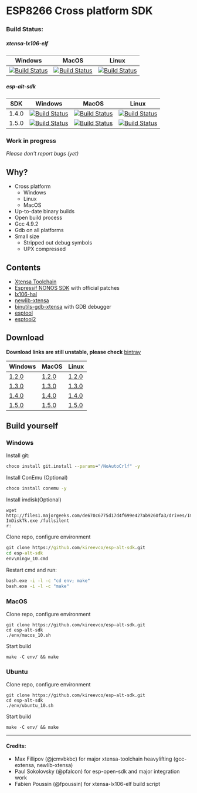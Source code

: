 # ESP8266 Cross platform SDK
### Build Status:
##### xtensa-lx106-elf
| Windows | MacOS | Linux |
| ------- | ----- | ----- |
| [![Build Status](https://jenkins.dandle.co/buildStatus/icon?job=xtensa-lx106-elf/label=build-win2012r2x64-01)](https://jenkins.dandle.co/job/xtensa-lx106-elf/label=build-win2012r2x64-01/)| [![Build Status](https://jenkins.dandle.co/buildStatus/icon?job=xtensa-lx106-elf/label=build-osx-01)](https://jenkins.dandle.co/job/xtensa-lx106-elf/label=build-osx-01/) | [![Build Status](https://jenkins.dandle.co/buildStatus/icon?job=xtensa-lx106-elf/label=build-ubuntu14-01)](https://jenkins.dandle.co/job/xtensa-lx106-elf/label=build-ubuntu14-01/) |

##### esp-alt-sdk
| SDK | Windows | MacOS | Linux |
| ------------- | ------------- | ------------- | ------------- |
| 1.4.0 | [![Build Status](https://jenkins.dandle.co/buildStatus/icon?job=esp-alt-sdk/VERSION=1.4.0,label=build-win2012r2x64-01)](https://jenkins.dandle.co/job/esp-alt-sdk/VERSION=1.4.0,label=build-win2012r2x64-01/) | [![Build Status](https://jenkins.dandle.co/buildStatus/icon?job=esp-alt-sdk/VERSION=1.4.0,label=build-osx-01)](https://jenkins.dandle.co/job/esp-alt-sdk/VERSION=1.4.0,label=build-osx-01/) | [![Build Status](https://jenkins.dandle.co/buildStatus/icon?job=esp-alt-sdk/VERSION=1.4.0,label=build-ubuntu14-01)](https://jenkins.dandle.co/job/esp-alt-sdk/VERSION=1.4.0,label=build-ubuntu14-01) |
| 1.5.0 | [![Build Status](https://jenkins.dandle.co/buildStatus/icon?job=esp-alt-sdk/VERSION=1.5.0,label=build-win2012r2x64-01)](https://jenkins.dandle.co/job/esp-alt-sdk/VERSION=1.5.0,label=build-win2012r2x64-01/) | [![Build Status](https://jenkins.dandle.co/buildStatus/icon?job=esp-alt-sdk/VERSION=1.5.0,label=build-osx-01)](https://jenkins.dandle.co/job/esp-alt-sdk/VERSION=1.5.0,label=build-osx-01/) | [![Build Status](https://jenkins.dandle.co/buildStatus/icon?job=esp-alt-sdk/VERSION=1.5.0,label=build-ubuntu14-01)](https://jenkins.dandle.co/job/esp-alt-sdk/VERSION=1.5.0,label=build-ubuntu14-01) |


### Work in progress
_Please don't report bugs (yet)_
## Why?
- Cross platform
    + Windows
    + Linux
    + MacOS
- Up-to-date binary builds
- Open build process 
- Gcc 4.9.2
- Gdb on all platforms
- Small size
    + Stripped out debug symbols
    + UPX compressed

## Contents
- [Xtensa Toolchain](https://github.com/jcmvbkbc/gcc-xtensa/)
- [Espressif NONOS SDK](http://bbs.espressif.com/viewforum.php?f=46) with official patches
- [lx106-hal](https://github.com/tommie/lx106-hal)
- [newlib-xtensa](https://github.com/jcmvbkbc/newlib-xtensa)
- [binutils-gdb-xtensa](https://github.com/jcmvbkbc/binutils-gdb-xtensa) with GDB debugger
- [esptool](https://github.com/themadinventor/esptool)
- [esptool2](https://github.com/raburton/esptool2)

## Download
__Download links are still unstable, please check__ [bintray](https://bintray.com/kireevco/generic/esp-alt-sdk/view#files)

| Windows | MacOS | Linux |
| ------------- | ------------- | ------------- |
| [1.2.0](https://bintray.com/artifact/download/kireevco/generic/esp-alt-sdk-1.2.0-windows-x86.zip) | [1.2.0](https://bintray.com/artifact/download/kireevco/generic/esp-alt-sdk-1.2.0-macos-x86_64.zip) | [1.2.0](https://bintray.com/artifact/download/kireevco/generic/esp-alt-sdk-1.2.0-linux-x86_64.tar.gz) |
| [1.3.0](https://bintray.com/artifact/download/kireevco/generic/esp-alt-sdk-1.3.0-windows-x86.zip) | [1.3.0](https://bintray.com/artifact/download/kireevco/generic/esp-alt-sdk-1.3.0-macos-x86_64.zip) | [1.3.0](https://bintray.com/artifact/download/kireevco/generic/esp-alt-sdk-1.3.0-linux-x86_64.tar.gz) |
| [1.4.0](https://bintray.com/artifact/download/kireevco/generic/esp-alt-sdk-1.4.0-windows-x86.zip) | [1.4.0](https://bintray.com/artifact/download/kireevco/generic/esp-alt-sdk-1.3.0-macos-x86_64.zip) | [1.4.0](https://bintray.com/artifact/download/kireevco/generic/esp-alt-sdk-1.4.0-linux-x86_64.tar.gz) |
| [1.5.0](https://bintray.com/artifact/download/kireevco/generic/esp-alt-sdk-1.5.0-windows-x86.zip) | [1.5.0](https://bintray.com/artifact/download/kireevco/generic/esp-alt-sdk-1.5.0-macos-x86_64.zip) | [1.5.0](https://bintray.com/artifact/download/kireevco/generic/esp-alt-sdk-1.5.0-linux-x86_64.tar.gz) |

## Build yourself
### Windows
Install git:
```cmd
choco install git.install --params="/NoAutoCrlf" -y
```

Install ConEmu (Optional)
```cmd
choco install conemu -y
```

Install imdisk(Optional)
```
wget http://files1.majorgeeks.com/de670c6775d17d4f699e427ab9260fa3/drives/ImDiskTk.exe
ImDiskTk.exe /fullsilent
r:
```

Clone repo, configure environment
```cmd
git clone https://github.com/kireevco/esp-alt-sdk.git
cd esp-alt-sdk
env\mingw_10.cmd
```

Restart cmd and run:
```cmd
bash.exe -i -l -c "cd env; make"
bash.exe -i -l -c "make"
```

### MacOS
Clone repo, configure environment
```shell
git clone https://github.com/kireevco/esp-alt-sdk.git
cd esp-alt-sdk
./env/macos_10.sh
```

Start build
```shell
make -C env/ && make
```


### Ubuntu
Clone repo, configure environment
```shell
git clone https://github.com/kireevco/esp-alt-sdk.git
cd esp-alt-sdk
./env/ubuntu_10.sh
```

Start build
```shell
make -C env/ && make
```


-----
#### Credits:
- Max Fillipov (@jcmvbkbc) for major xtensa-toolchain heavylifting (gcc-extensa, newlib-xtensa)
- Paul Sokolovsky (@pfalcon) for esp-open-sdk and major integration work
- Fabien Poussin (@fpoussin) for xtensa-lx106-elf build script
